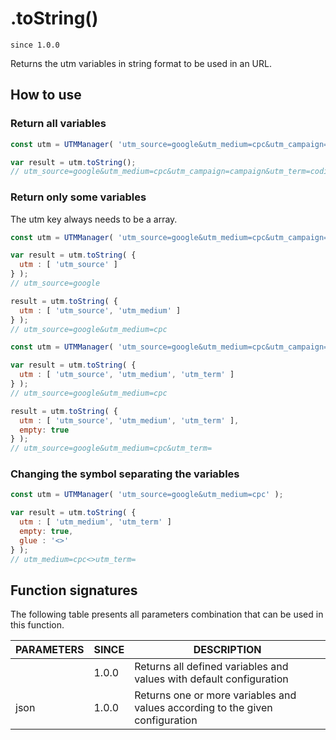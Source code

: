 # .toString()

`since 1.0.0`

Returns the utm variables in string format to be used in an URL.

## How to use

### Return all variables

```javascript
const utm = UTMManager( 'utm_source=google&utm_medium=cpc&utm_campaign=campaign&utm_term=coding' );

var result = utm.toString();
// utm_source=google&utm_medium=cpc&utm_campaign=campaign&utm_term=coding
```

### Return only some variables

The utm key always needs to be a array.

```javascript
const utm = UTMManager( 'utm_source=google&utm_medium=cpc&utm_campaign=campaign' );

var result = utm.toString( {
  utm : [ 'utm_source' ]
} );
// utm_source=google

result = utm.toString( {
  utm : [ 'utm_source', 'utm_medium' ]
} );
// utm_source=google&utm_medium=cpc
```

```javascript
const utm = UTMManager( 'utm_source=google&utm_medium=cpc&utm_campaign=campaign' );

var result = utm.toString( {
  utm : [ 'utm_source', 'utm_medium', 'utm_term' ]
} );
// utm_source=google&utm_medium=cpc

result = utm.toString( {
  utm : [ 'utm_source', 'utm_medium', 'utm_term' ],
  empty: true
} );
// utm_source=google&utm_medium=cpc&utm_term=
```

### Changing the symbol separating the variables

```javascript
const utm = UTMManager( 'utm_source=google&utm_medium=cpc' );

var result = utm.toString( {
  utm : [ 'utm_medium', 'utm_term' ]
  empty: true,
  glue : '<>'
} );
// utm_medium=cpc<>utm_term=
```

## Function signatures

The following table presents all parameters combination that can be used in this function.

| PARAMETERS | SINCE | DESCRIPTION |
| ---------- | ----- | ----------- |
|            | 1.0.0 | Returns all defined variables and values with default configuration |
| json       | 1.0.0 | Returns one or more variables and values according to the given configuration |
